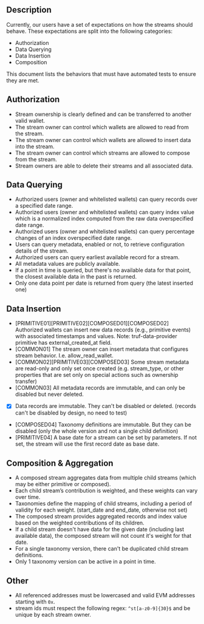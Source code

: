## Description

Currently, our users have a set of expectations on how the streams should behave. These expectations are split into the following categories:

- Authorization
- Data Querying
- Data Insertion
- Composition

This document lists the behaviors that must have automated tests to ensure they are met.

## Authorization

- Stream ownership is clearly defined and can be transferred to another valid wallet.
- The stream owner can control which wallets are allowed to read from the stream.
- The stream owner can control which wallets are allowed to insert data into the stream.
- The stream owner can control which streams are allowed to compose from the stream.
- Stream owners are able to delete their streams and all associated data.

## Data Querying

- Authorized users (owner and whitelisted wallets) can query records over a specified date range.
- Authorized users (owner and whitelisted wallets) can query index value which is a normalized index computed from the raw data overspecified date range.
- Authorized users (owner and whitelisted wallets) can query percentage changes of an index overspecified date range.
- Users can query metadata, enabled or not, to retrieve configuration details of the stream.
- Authorized users can query earliest available record for a stream.
- All metadata values are publicly available.
- If a point in time is queried, but there's no available data for that point, the closest available data in the past is returned.
- Only one data point per date is returned from query (the latest inserted one)

## Data Insertion

- [PRIMITIVE01][PRIMITIVE02][COMPOSED01][COMPOSED02] Authorized wallets can insert new data records (e.g., primitive events) with associated timestamps and values.
    Note: truf-data-provider primitive has external_created_at field.
- [COMMON01] The stream owner can insert metadata that configures stream behavior. I.e. allow_read_wallet.
- [COMMON02][PRIMITIVE03][COMPOSED03] Some stream metadata are read-only and only set once created (e.g. stream_type, or other properties that are set only on special actions such as ownership transfer)
- [COMMON03] All metadata records are immutable, and can only be disabled but never deleted.
- [x] Data records are immutable. They can't be disabled or deleted. (records can't be disabled by design, no need to test)
- [COMPOSED04] Taxonomy definitions are immutable. But they can be disabled (only the whole version and not a single child definition)
- [PRIMITIVE04] A base date for a stream can be set by parameters. If not set, the stream will use the first record date as base date.


## Composition & Aggregation

- A composed stream aggregates data from multiple child streams (which may be either primitive or composed).
- Each child stream’s contribution is weighted, and these weights can vary over time.
- Taxonomies define the mapping of child streams, including a period of validity for each weight. (start_date and end_date, otherwise not set)
- The composed stream provides aggregated records and index value based on the weighted contributions of its children.
- If a child stream doesn't have data for the given date (including last available data), the composed stream will not count it's weight for that date.
- For a single taxonomy version, there can't be duplicated child stream definitions.
- Only 1 taxonomy version can be active in a point in time.

## Other

- All referenced addresses must be lowercased and valid EVM addresses starting with `0x`.
- stream ids must respect the following regex: `^st[a-z0-9]{30}$` and be unique by each stream owner.
